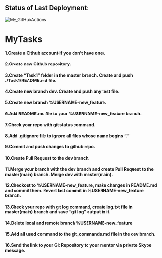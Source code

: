 ## Status of Last Deployment: <br>

![My_GitHubActions](https://github.com/Uvaysjon-coder/MyTasks/actions/workflows/my_actions.yml/badge.svg)

# MyTasks

#### 1.Create a Github account(if you don’t have one).<br>

#### 2.Create new Github repository.<br>

#### 3.Create “Task1” folder in the master branch. Create and push ./Task1/README.md file.<br>

#### 4.Create new branch dev. Create and push any test file.<br>

#### 5.Create new branch %USERNAME-new_feature.<br>

#### 6.Add README.md file to your %USERNAME-new_feature branch.<br>

#### 7.Check your repo with git status command.<br>

#### 8.Add .gitignore file to ignore all files whose name begins “.”<br>

#### 9.Commit and push changes to github repo.<br>

#### 10.Create Pull Request to the dev branch.<br>

#### 11.Merge your branch with the dev branch and create Pull Request to the master(main) branch. Merge dev with master(main).<br>

#### 12.Checkout to %USERNAME-new_feature, make changes in README.md and commit them. Revert last commit in %USERNAME-new_feature branch.<br>

#### 13.Check your repo with git log command, create log.txt file in master(main) branch and save “git log” output in it.<br>

#### 14.Delete local and remote branch %USERNAME-new_feature.<br>

#### 15.Add all used command to the git_commands.md file in the dev branch.<br>

#### 16.Send the link to your Git Repository to your mentor via private Skype message.<br>

